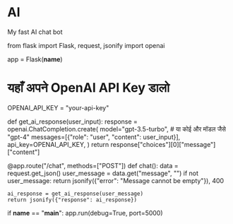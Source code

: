 # AI
My fast AI chat bot 

from flask import Flask, request, jsonify
import openai  

app = Flask(__name__)

# यहाँ अपने OpenAI API Key डालो
OPENAI_API_KEY = "your-api-key"

def get_ai_response(user_input):
    response = openai.ChatCompletion.create(
        model="gpt-3.5-turbo",  # या कोई और मॉडल जैसे "gpt-4"
        messages=[{"role": "user", "content": user_input}],
        api_key=OPENAI_API_KEY,
    )
    return response["choices"][0]["message"]["content"]

@app.route("/chat", methods=["POST"])
def chat():
    data = request.get_json()
    user_message = data.get("message", "")
    if not user_message:
        return jsonify({"error": "Message cannot be empty"}), 400

    ai_response = get_ai_response(user_message)
    return jsonify({"response": ai_response})

if __name__ == "__main__":
    app.run(debug=True, port=5000)
